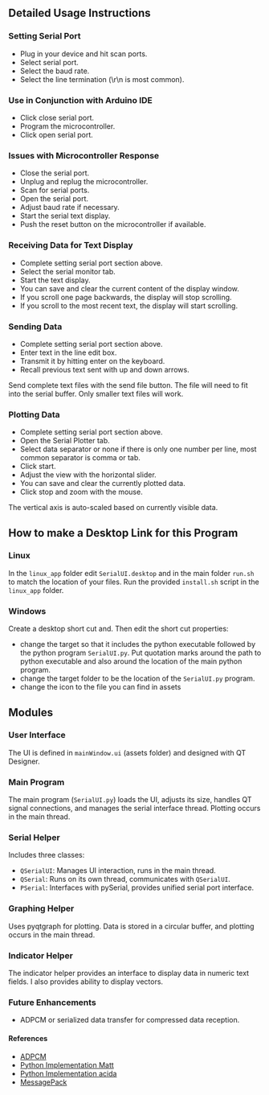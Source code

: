 ## Detailed Usage Instructions

### Setting Serial Port
- Plug in your device and hit scan ports.
- Select serial port.
- Select the baud rate.
- Select the line termination (\r\n is most common).

### Use in Conjunction with Arduino IDE
- Click close serial port.
- Program the microcontroller.
- Click open serial port.

### Issues with Microcontroller Response
- Close the serial port.
- Unplug and replug the microcontroller.
- Scan for serial ports.
- Open the serial port.
- Adjust baud rate if necessary.
- Start the serial text display.
- Push the reset button on the microcontroller if available.

### Receiving Data for Text Display
- Complete setting serial port section above.
- Select the serial monitor tab.
- Start the text display.
- You can save and clear the current content of the display window.
- If you scroll one page backwards, the display will stop scrolling.
- If you scroll to the most recent text, the display will start scrolling.

### Sending Data
- Complete setting serial port section above.
- Enter text in the line edit box.
- Transmit it by hitting enter on the keyboard.
- Recall previous text sent with up and down arrows.

Send complete text files with the send file button. 
The file will need to fit into the serial buffer. Only smaller text files will work.

### Plotting Data
- Complete setting serial port section above.
- Open the Serial Plotter tab.
- Select data separator or none if there is only one number per line, most common separator is comma or tab. 
- Click start.
- Adjust the view with the horizontal slider.
- You can save and clear the currently plotted data.
- Click stop and zoom with the mouse.

The vertical axis is auto-scaled based on currently visible data.

## How to make a Desktop Link for this Program

### Linux
In the `linux_app` folder edit `SerialUI.desktop` and in the main folder `run.sh` to match the location of your files. Run the provided `install.sh` script in the `linux_app` folder.

### Windows
Create a desktop short cut and.
Then edit the short cut properties:
- change the target so that it includes the python executable followed by the python program `SerialUI.py`. Put quotation marks around the path to python executable and also around the location of the main python program.
- change the target folder to be the location of the `SerialUI.py` program.
- change the icon to the file you can find in assets

## Modules

### User Interface
The UI is defined in `mainWindow.ui` (assets folder) and designed with QT Designer.

### Main Program
The main program (`SerialUI.py`) loads the UI, adjusts its size, handles QT signal connections, and manages the serial interface thread. Plotting occurs in the main thread.

### Serial Helper
Includes three classes:
- `QSerialUI`: Manages UI interaction, runs in the main thread.
- `QSerial`: Runs on its own thread, communicates with `QSerialUI`.
- `PSerial`: Interfaces with pySerial, provides unified serial port interface.

### Graphing Helper
Uses pyqtgraph for plotting. Data is stored in a circular buffer, and plotting occurs in the main thread.

### Indicator Helper
The indicator helper provides an interface to display data in numeric text fields. I also provides ability to display vectors.

### Future Enhancements
- ADPCM or serialized data transfer for compressed data reception.

#### References
- [ADPCM](https://github.com/pschatzmann/adpcm)
- [Python Implementation Matt](https://github.com/mattleaverton/stream-audio-compression/)
- [Python Implementation acida](https://github.com/acida/pyima)
- [MessagePack](https://msgpack.org/)

